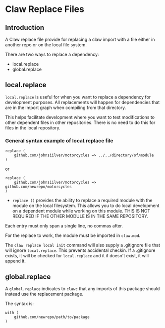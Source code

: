 # Claw Replace Files

## Introduction

A Claw replace file provide for replacing a claw import with a file either in another repo or on the local file system. 

There are two ways to replace a dependency:

* local.replace
* global.replace

## local.replace

`local.replace` is useful for when you want to replace a dependency for development purposes. All replacements will happen for dependencies that are in the import graph when compiling from that directory.

This helps facilitate development where you want to test modifications to other dependent files in other repositories. There is no need to do this for files in the local repository.


### General syntax example of local.replace file

```local.replace
replace (
    github.com/johnsiilver/motorcycles => ../../directory/of/module
)
```

or 

```local.replace
replace (
    github.com/johnsiilver/motorcycles => github.com/newrepo/motorcycles
)
```

* `replace ()` provides the ability to replace a required module with the module on the local filesystem. This allows you to do local development on a dependent module while working on this module. THIS IS NOT REQUIRED IF THE OTHER MODULE IS IN THE SAME REPOSITORY.

Each entry must only span a single line, no commas after.

For the replace to work, the module must be imported in `claw.mod`.

The `claw replace local init` command will also supply a .gitignore file that will ignore `local.replace`. This prevents accidental checkin. If a .gitignore exists, it will be checked for `local.replace` and it if doesn't exist, it will append it.

## global.replace

A `global.replace` indicates to `clawc` that any imports of this package should instead use the replacement package.

The syntax is:

```global.replace
with (
    github.com/newrepo/path/to/package
)
```